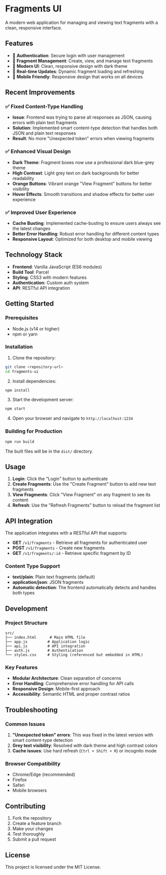 # Fragments UI

A modern web application for managing and viewing text fragments with a clean, responsive interface.

## Features

- 🔐 **Authentication**: Secure login with user management
- 📝 **Fragment Management**: Create, view, and manage text fragments
- 🎨 **Modern UI**: Clean, responsive design with dark theme
- 🔄 **Real-time Updates**: Dynamic fragment loading and refreshing
- 📱 **Mobile Friendly**: Responsive design that works on all devices

## Recent Improvements

### ✅ Fixed Content-Type Handling
- **Issue**: Frontend was trying to parse all responses as JSON, causing errors with plain text fragments
- **Solution**: Implemented smart content-type detection that handles both JSON and plain text responses
- **Result**: No more "Unexpected token" errors when viewing fragments

### ✅ Enhanced Visual Design
- **Dark Theme**: Fragment boxes now use a professional dark blue-grey theme
- **High Contrast**: Light grey text on dark backgrounds for better readability
- **Orange Buttons**: Vibrant orange "View Fragment" buttons for better visibility
- **Hover Effects**: Smooth transitions and shadow effects for better user experience

### ✅ Improved User Experience
- **Cache Busting**: Implemented cache-busting to ensure users always see the latest changes
- **Better Error Handling**: Robust error handling for different content types
- **Responsive Layout**: Optimized for both desktop and mobile viewing

## Technology Stack

- **Frontend**: Vanilla JavaScript (ES6 modules)
- **Build Tool**: Parcel
- **Styling**: CSS3 with modern features
- **Authentication**: Custom auth system
- **API**: RESTful API integration

## Getting Started

### Prerequisites
- Node.js (v14 or higher)
- npm or yarn

### Installation

1. Clone the repository:
```bash
git clone <repository-url>
cd fragments-ui
```

2. Install dependencies:
```bash
npm install
```

3. Start the development server:
```bash
npm start
```

4. Open your browser and navigate to `http://localhost:1234`

### Building for Production

```bash
npm run build
```

The built files will be in the `dist/` directory.

## Usage

1. **Login**: Click the "Login" button to authenticate
2. **Create Fragments**: Use the "Create Fragment" button to add new text fragments
3. **View Fragments**: Click "View Fragment" on any fragment to see its content
4. **Refresh**: Use the "Refresh Fragments" button to reload the fragment list

## API Integration

The application integrates with a RESTful API that supports:
- **GET** `/v1/fragments` - Retrieve all fragments for authenticated user
- **POST** `/v1/fragments` - Create new fragments
- **GET** `/v1/fragments/:id` - Retrieve specific fragment by ID

### Content Type Support
- **text/plain**: Plain text fragments (default)
- **application/json**: JSON fragments
- **Automatic detection**: The frontend automatically detects and handles both types

## Development

### Project Structure
```
src/
├── index.html      # Main HTML file
├── app.js         # Application logic
├── api.js         # API integration
├── auth.js        # Authentication
└── styles.css     # Styling (referenced but embedded in HTML)
```

### Key Features
- **Modular Architecture**: Clean separation of concerns
- **Error Handling**: Comprehensive error handling for API calls
- **Responsive Design**: Mobile-first approach
- **Accessibility**: Semantic HTML and proper contrast ratios

## Troubleshooting

### Common Issues

1. **"Unexpected token" errors**: This was fixed in the latest version with smart content-type detection
2. **Grey text visibility**: Resolved with dark theme and high contrast colors
3. **Cache issues**: Use hard refresh (`Ctrl + Shift + R`) or incognito mode

### Browser Compatibility
- Chrome/Edge (recommended)
- Firefox
- Safari
- Mobile browsers

## Contributing

1. Fork the repository
2. Create a feature branch
3. Make your changes
4. Test thoroughly
5. Submit a pull request

## License

This project is licensed under the MIT License.
